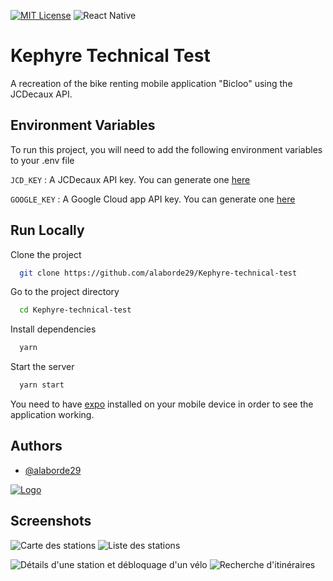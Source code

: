 

[![MIT License](https://img.shields.io/github/license/Ileriayo/markdown-badges?style=for-the-badge)](https://choosealicense.com/licenses/mit/) ![React Native](https://img.shields.io/badge/react_native-%2320232a.svg?style=for-the-badge&logo=react&logoColor=%2361DAFB)

# Kephyre Technical Test

A recreation of the bike renting  mobile application "Bicloo" using the JCDecaux API.


## Environment Variables

To run this project, you will need to add the following environment variables to your .env file

`JCD_KEY` : A JCDecaux API key. You can generate one [here](https://developer.jcdecaux.com/#/login)

`GOOGLE_KEY` : A Google Cloud app API key. You can generate one [here](https://cloud.google.com/docs/authentication/api-keys?hl=fr)

## Run Locally

Clone the project

```bash
  git clone https://github.com/alaborde29/Kephyre-technical-test
```

Go to the project directory

```bash
  cd Kephyre-technical-test
```

Install dependencies

```bash
  yarn
```

Start the server

```bash
  yarn start
```
You need to have [expo](https://expo.dev/client) installed on your mobile device in order to see the application working.

## Authors

- [@alaborde29](https://www.github.com/alaborde29)


[![Logo](https://avatars.githubusercontent.com/u/72009912?v=4)](https://www.github.com/alaborde29)


## Screenshots

![Carte des stations](https://media.discordapp.net/attachments/536549184749436934/1087298832926253116/Screenshot_20230320_095409_host.exp.exponent.jpg?width=313&height=400)
![Liste des stations](https://media.discordapp.net/attachments/536549184749436934/1087298832682979348/Screenshot_20230320_095522_host.exp.exponent.jpg?width=313&height=400)

![Détails d'une station et débloquage d'un vélo](https://media.discordapp.net/attachments/536549184749436934/1087298832414547968/Screenshot_20230320_095547_host.exp.exponent.jpg?width=313&height=400)
![Recherche d'itinéraires](https://media.discordapp.net/attachments/536549184749436934/1087298832074805279/Screenshot_20230320_095635_host.exp.exponent.jpg?width=313&height=400)

